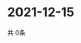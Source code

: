 # 2021-12-15
  共 0条

  <!-- BEGIN -->
  <!-- 最后更新时间Wed Dec 15 2021 13:13:31 GMT+0000 (Coordinated Universal Time) -->
  
  <!-- END -->
  
  